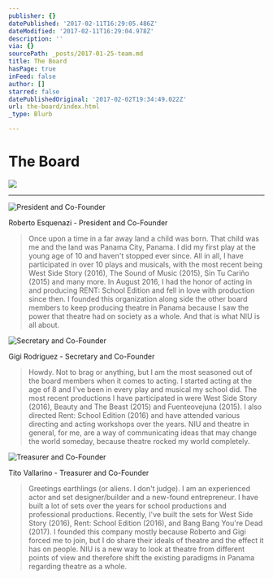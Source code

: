 ```yaml
---
publisher: {}
datePublished: '2017-02-11T16:29:05.486Z'
dateModified: '2017-02-11T16:29:04.978Z'
description: ''
via: {}
sourcePath: _posts/2017-01-25-team.md
title: The Board
hasPage: true
inFeed: false
author: []
starred: false
datePublishedOriginal: '2017-02-02T19:34:49.022Z'
url: the-board/index.html
_type: Blurb

---
```

# The Board
![](https://the-grid-user-content.s3-us-west-2.amazonaws.com/5e82ff94-172e-4bd3-ad4f-1e36e22a5fe2.jpg)

---

![President and Co-Founder](https://the-grid-user-content.s3-us-west-2.amazonaws.com/237d8581-b24f-47c4-a4ba-4ba071b1194c.jpg)

Roberto Esquenazi - President and Co-Founder

> Once upon a time in a far away land a child was born. That child was me and the land was Panama City, Panama. I did my first play at the young age of 10 and haven't stopped ever since. All in all, I have participated in over 10 plays and musicals, with the most recent being West Side Story (2016), The Sound of Music (2015), Sin Tu Cariño (2015) and many more. In August 2016, I had the honor of acting in and producing RENT: School Edition and fell in love with production since then. I founded this organization along side the other board members to keep producing theatre in Panama because I saw the power that theatre had on society as a whole. And that is what NIU is all about.

![Secretary and Co-Founder](https://the-grid-user-content.s3-us-west-2.amazonaws.com/299b9e35-5737-47d1-94ac-73fbd16f0835.jpg)

Gigi Rodriguez - Secretary and Co-Founder

> Howdy. Not to brag or anything, but I am the most seasoned out of the board members when it comes to acting. I started acting at the age of 8 and I've been in every play and musical my school did. The most recent productions I have participated in were West Side Story (2016), Beauty and The Beast (2015) and Fuenteovejuna (2015). I also directed Rent: School Edition (2016) and have attended various directing and acting workshops over the years. NIU and theatre in general, for me, are a way of communicating ideas that may change the world someday, because theatre rocked my world completely.

![Treasurer and Co-Founder](https://the-grid-user-content.s3-us-west-2.amazonaws.com/622f5215-b84e-445c-b2a3-c13832cc0ccf.jpg)

Tito Vallarino - Treasurer and Co-Founder

> Greetings earthlings (or aliens. I don't judge). I am an experienced actor and set designer/builder and a new-found entrepreneur. I have built a lot of sets over the years for school productions and professional productions. Recently, I've built the sets for West Side Story (2016), Rent: School Edition (2016), and Bang Bang You're Dead (2017). I founded this company mostly because Roberto and Gigi forced me to join, but I do share their ideals of theatre and the effect it has on people. NIU is a new way to look at theatre from different points of view and therefore shift the existing paradigms in Panama regarding theatre as a whole.
